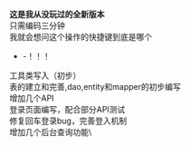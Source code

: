**这是我从没玩过的全新版本**\
只需编码三分钟\
我就会想问这个操作的快捷键到底是哪个
- -！！！

工具类写入（初步）\
表的建立和完善,dao,entity和mapper的初步编写\
增加几个API\
登录页面编写，配合部分API测试\
修复回车登录bug，完善登入机制\
增加几个后台查询功能\
